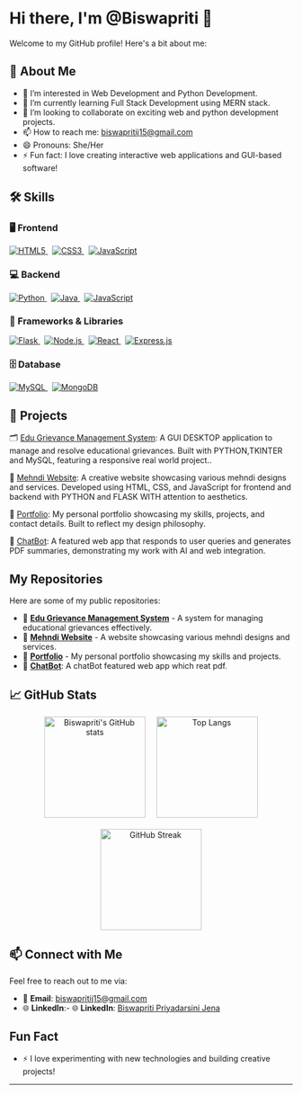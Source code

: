 # Hi there, I'm @Biswapriti 👋

Welcome to my GitHub profile! Here's a bit about me:

## 🚀 About Me
- 👀 I’m interested in Web Development and Python Development.
- 🌱 I’m currently learning Full Stack Development using MERN stack.
- 💞️ I’m looking to collaborate on exciting web and python development projects.
- 📫 How to reach me: biswapritij15@gmail.com
- 😄 Pronouns: She/Her
- ⚡ Fun fact: I love creating interactive web applications and GUI-based software!

## 🛠️ Skills

<div align="start">

### 🖥️ Frontend
<p>
  <a href="https://developer.mozilla.org/en-US/docs/Web/HTML" target="_blank">
    <img src="https://img.shields.io/badge/HTML5-E34F26?style=for-the-badge&logo=html5&logoColor=white" alt="HTML5" />
  </a>
  &nbsp;
  <a href="https://developer.mozilla.org/en-US/docs/Web/CSS" target="_blank">
    <img src="https://img.shields.io/badge/CSS3-1572B6?style=for-the-badge&logo=css3&logoColor=white" alt="CSS3" />
  </a>
  &nbsp;
  <a href="https://developer.mozilla.org/en-US/docs/Web/JavaScript" target="_blank">
    <img src="https://img.shields.io/badge/JavaScript-F7DF1E?style=for-the-badge&logo=javascript&logoColor=black" alt="JavaScript" />
  </a>
</p>

### 💻 Backend
<p>
  <a href="https://www.python.org/" target="_blank">
    <img src="https://img.shields.io/badge/Python-3776AB?style=for-the-badge&logo=python&logoColor=white" alt="Python" />
  </a>
  &nbsp;
  <a href="https://www.java.com/" target="_blank">
    <img src="https://img.shields.io/badge/Java-007396?style=for-the-badge&logo=java&logoColor=white" alt="Java" />
  </a>
  &nbsp;
  <a href="https://developer.mozilla.org/en-US/docs/Web/JavaScript" target="_blank">
    <img src="https://img.shields.io/badge/JavaScript-F7DF1E?style=for-the-badge&logo=javascript&logoColor=black" alt="JavaScript" />
  </a>
</p>

### 🧰 Frameworks & Libraries
<p>
  <a href="https://flask.palletsprojects.com/" target="_blank">
    <img src="https://img.shields.io/badge/Flask-000000?style=for-the-badge&logo=flask&logoColor=white" alt="Flask" />
  </a>
  &nbsp;
  <a href="https://nodejs.org/" target="_blank">
    <img src="https://img.shields.io/badge/Node.js-339933?style=for-the-badge&logo=nodedotjs&logoColor=white" alt="Node.js" />
  </a>
  &nbsp;
  <a href="https://reactjs.org/" target="_blank">
    <img src="https://img.shields.io/badge/React-61DAFB?style=for-the-badge&logo=react&logoColor=black" alt="React" />
  </a>
  &nbsp;
  <a href="https://expressjs.com/" target="_blank">
    <img src="https://img.shields.io/badge/Express.js-404D59?style=for-the-badge&logo=express&logoColor=white" alt="Express.js" />
  </a>
</p>

### 🗄️ Database
<p>
  <a href="https://www.mysql.com/" target="_blank">
    <img src="https://img.shields.io/badge/MySQL-4479A1?style=for-the-badge&logo=mysql&logoColor=white" alt="MySQL" />
  </a>
  &nbsp;
  <a href="https://www.mongodb.com/" target="_blank">
    <img src="https://img.shields.io/badge/MongoDB-47A248?style=for-the-badge&logo=mongodb&logoColor=white" alt="MongoDB" />
  </a>
</p>

</div>

## 📌 Projects

🗂️ [Edu Grievance Management System](https://github.com/Biswapriti/EDU_Grivance_System): A GUI DESKTOP application to manage and resolve educational grievances. Built with PYTHON,TKINTER and MySQL, featuring a responsive real world project..

🌿 [Mehndi Website](https://subhamehndi.netlify.app/): A creative website showcasing various mehndi designs and services. Developed using HTML, CSS, and JavaScript for frontend and backend with PYTHON and FLASK WITH attention to aesthetics.

🎨 [Portfolio](https://biswa-portfolio-1.netlify.app/): My personal portfolio showcasing my skills, projects, and contact details. Built to reflect my design philosophy.

🤖 [ChatBot](https://lexa-multi-pdf.streamlit.app): A featured web app that responds to user queries and generates PDF summaries, demonstrating my work with AI and web integration.

## My Repositories
Here are some of my public repositories:
- 📂 [**Edu Grievance Management System**](https://github.com/Biswapriti/EDU_Grivance_System) - A system for managing educational grievances effectively.
- 📂 [**Mehndi Website**](https://github.com/Biswapriti/subha.mehndi.) - A website showcasing various mehndi designs and services.
- 📂 [**Portfolio**](https://github.com/Biswapriti/my_portfolio) - My personal portfolio showcasing my skills and projects.
- 📂 [**ChatBot**](https://github.com/Biswapriti/pdf-scanner-and-reader-with-chantbot): A chatBot featured web app which reat pdf.

## 📈 GitHub Stats

<div align="center">

<div style="display: flex; flex-wrap: wrap; justify-content: center; gap: 20px;">

  <a href="https://github.com/Biswapriti">
    <img src="https://github-readme-stats.vercel.app/api?username=Biswapriti&show_icons=true&theme=radical&hide_border=true&border_radius=20" alt="Biswapriti's GitHub stats" height="180"/>
  </a>

  <a href="https://github.com/Biswapriti">
    <img src="https://github-readme-stats.vercel.app/api/top-langs/?username=Biswapriti&layout=compact&theme=radical&hide_border=true&border_radius=20" alt="Top Langs" height="180"/>
  </a>

  <a href="https://git.io/streak-stats">
    <img src="https://streak-stats.demolab.com?user=Biswapriti&theme=radical&hide_border=true&border_radius=20" alt="GitHub Streak" height="180"/>
  </a>

</div>

</div>

<!--
✨ **Tips for Customization:**
- To change the theme, replace `tokyonight` with your preferred option (e.g., `radical`, `gruvbox`, `dracula`).
- Add `hide_border=true&border_radius=20` for a modern look.
- You can adjust image `height` or remove it for default.
- Explore more at:
  - https://github.com/anuraghazra/github-readme-stats
  - https://github.com/DenverCoder1/github-readme-streak-stats
-->
##  📫 Connect with Me
Feel free to reach out to me via:
- 📧 **Email**: [biswapritij15@gmail.com](mailto:biswapritij15@gmail.com)
- 🌐 **LinkedIn**:- 🌐 **LinkedIn**: [Biswapriti Priyadarsini Jena](https://www.linkedin.com/in/biswapriti-priyadarsini-jena-8868a72ab)
## Fun Fact
- ⚡ I love experimenting with new technologies and building creative projects!

---
